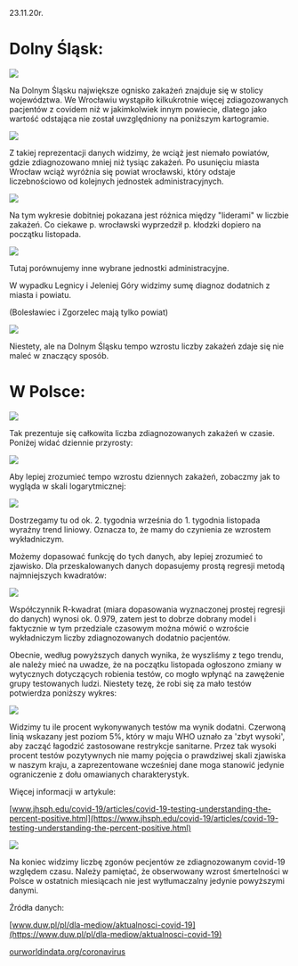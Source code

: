 23.11.20r.

# Dolny Śląsk:

![](images/top10.png)

Na Dolnym Śląsku największe ognisko zakażeń znajduje się w stolicy województwa. We Wrocławiu wystąpiło kilkukrotnie więcej zdiagozowanych pacjentów z covidem niż w jakimkolwiek innym powiecie, dlatego jako wartość odstająca nie został uwzględniony na poniższym kartogramie.

![](images/geo_2.png)

Z takiej reprezentacji danych widzimy, że wciąż jest niemało powiatów, gdzie zdiagnozowano mniej niż tysiąc zakażeń. Po usunięciu miasta Wrocław wciąż wyróżnia się powiat wrocławski, który odstaje liczebnościowo od kolejnych jednostek administracyjnych.


![](images/DS_WJL_cases.png)

Na tym wykresie dobitniej pokazana jest różnica między "liderami" w liczbie zakażeń. Co ciekawe p. wrocławski wyprzedził p. kłodzki dopiero na początku listopada.

![](images/DS_LJBZ_cases.png)

Tutaj porównujemy inne wybrane jednostki administracyjne.

W wypadku Legnicy i Jeleniej Góry widzimy sumę diagnoz dodatnich z miasta i powiatu.

(Bolesławiec i Zgorzelec mają tylko powiat) 

![](images/DS_total_cases.png)

Niestety, ale na Dolnym Śląsku tempo wzrostu liczby zakażeń zdaje się nie maleć w znaczący sposób.

# W Polsce:

![](images/PL_total_cases.png)

Tak prezentuje się całkowita liczba zdiagnozowanych zakażeń w czasie. Poniżej widać dziennie przyrosty:

![](images/PL_new_cases.png)

Aby lepiej zrozumieć tempo wzrostu dziennych zakażeń, zobaczmy jak to wygląda w skali logarytmicznej:

![](images/PL_new_cases_log.png)

Dostrzegamy tu od ok. 2. tygodnia września do 1. tygodnia listopada wyraźny trend liniowy. Oznacza to, że mamy do czynienia ze wzrostem wykładniczym.

Możemy dopasować funkcję do tych danych, aby lepiej zrozumieć to zjawisko. Dla przeskalowanych danych dopasujemy prostą regresji metodą najmniejszych kwadratów:

![](images/PL_regression.png)

Współczynnik R-kwadrat (miara dopasowania wyznaczonej prostej regresji do danych) wynosi ok. 0.979, zatem jest to dobrze dobrany model i faktycznie w tym przedziale czasowym można mówić o wzroście wykładniczym liczby zdiagnozowanych dodatnio pacjentów.

Obecnie, według powyższych danych wynika, że wyszliśmy z tego trendu, ale należy mieć na uwadze, że na początku listopada ogłoszono zmiany w wytycznych dotyczących robienia testów, co mogło wpłynąć na zawężenie grupy testowanych ludzi. Niestety tezę, że robi się za mało testów potwierdza poniższy wykres: 

![](images/PL_positive.png)

Widzimy tu ile procent wykonywanych testów ma wynik dodatni. Czerwoną linią wskazany jest poziom 5%, który w maju WHO uznało za 'zbyt wysoki', aby zacząć łagodzić zastosowane restrykcje sanitarne. Przez tak wysoki procent testów pozytywnych nie mamy pojęcia o prawdziwej skali zjawiska w naszym kraju, a zaprezentowane wcześniej dane moga stanowić jedynie ograniczenie z dołu omawianych charakterystyk. 

Więcej informacji w artykule: 

[www.jhsph.edu/covid-19/articles/covid-19-testing-understanding-the-percent-positive.html](https://www.jhsph.edu/covid-19/articles/covid-19-testing-understanding-the-percent-positive.html)


![](images/PL_total_deaths.png)

Na koniec widzimy liczbę zgonów pecjentów ze zdiagnozowanym covid-19 względem czasu. Należy pamiętać, że obserwowany wzrost śmertelności w Polsce w ostatnich miesiącach nie jest wytłumaczalny jedynie powyższymi danymi. 



Źródła danych:

[www.duw.pl/pl/dla-mediow/aktualnosci-covid-19](https://www.duw.pl/pl/dla-mediow/aktualnosci-covid-19)

[ourworldindata.org/coronavirus](https://ourworldindata.org/coronavirus/country/poland?country=~POL)


